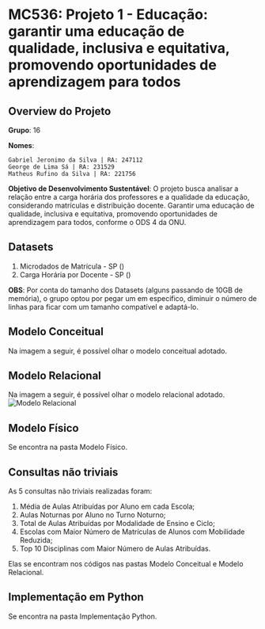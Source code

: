 # **MC536: Projeto 1 - Educação: garantir uma educação de qualidade, inclusiva e equitativa, promovendo oportunidades de aprendizagem para todos**


## **Overview do Projeto**

**Grupo**: 16

**Nomes**:
   
    Gabriel Jeronimo da Silva | RA: 247112 
    George de Lima Sá | RA: 231529 
    Matheus Rufino da Silva | RA: 221756

**Objetivo de Desenvolvimento Sustentável**: O projeto busca analisar a relação entre a carga horária dos professores e a qualidade da educação, considerando matrículas e distribuição docente. Garantir uma educação de qualidade, inclusiva e equitativa, promovendo oportunidades de aprendizagem para todos, conforme o ODS 4 da ONU.

## **Datasets**

1. Microdados de Matrícula - SP ()
2. Carga Horária por Docente - SP ()
   
**OBS**: Por conta do tamanho dos Datasets (alguns passando de 10GB de memória), o grupo optou por pegar um em específico, diminuir o número de linhas para ficar com um tamanho compatível e adaptá-lo. 


## **Modelo Conceitual**
Na imagem a seguir, é possível olhar o modelo conceitual adotado.

## **Modelo Relacional**
Na imagem a seguir, é possível olhar o modelo relacional adotado.
![Modelo Relacional]()

## **Modelo Físico**
Se encontra na pasta Modelo Físico.

## **Consultas não triviais**
As 5 consultas não triviais realizadas foram:
1. Média de Aulas Atribuídas por Aluno em cada Escola;
2. Aulas Noturnas por Aluno no Turno Noturno;
3. Total de Aulas Atribuídas por Modalidade de Ensino e Ciclo;
4. Escolas com Maior Número de Matrículas de Alunos com Mobilidade Reduzida;
5. Top 10 Disciplinas com Maior Número de Aulas Atribuídas.

Elas se encontram nos códigos nas pastas Modelo Conceitual e Modelo Relacional.

## **Implementação em Python**
Se encontra na pasta Implementação Python.
